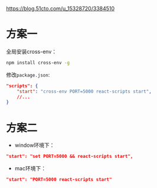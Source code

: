 <https://blog.51cto.com/u_15328720/3384510>

# 方案一

全局安装cross-env：

```sh
npm install cross-env -g
```

修改`package.json`:

```json
"scripts": {
    "start": "cross-env PORT=5000 react-scripts start",
    //...
}
```

# 方案二

- window环境下：

```json
"start": "set PORT=5000 && react-scripts start",
```

- mac环境下：

```json
"start": "PORT=5000 react-scripts start"
```